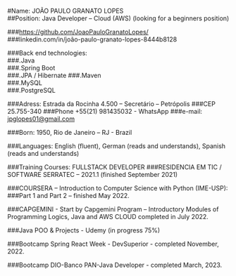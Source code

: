 #Name:	JOÃO PAULO GRANATO LOPES  
##Position: Java Developer – Cloud (AWS) (looking for a beginners position)  

###https://github.com/JoaoPauloGranatoLopes/  
###linkedin.com/in/joão-paulo-granato-lopes-8444b8128

###Back end technologies:  
###.Java  
###.Spring Boot  
###.JPA / Hibernate
###.Maven  
###.MySQL  
###.PostgreSQL

###Adress: Estrada da Rocinha 4.500 – Secretário – Petrópolis
###CEP 25.755-340
###Phone +55(21) 981435032 - WhatsApp 
###e-mail: jpglopes01@gmail.com

###Born: 1950, Rio de Janeiro – RJ - Brazil

###Languages: English (fluent), German (reads and understands), Spanish (reads and understands)

###Training Courses:	FULLSTACK DEVELOPER
###RESIDENCIA EM TIC / SOFTWARE SERRATEC – 2021.1 (finished September 2021)

###COURSERA – Introduction to Computer Science with Python (IME-USP):
###Part 1 and Part 2 – finished May 2022.

###CAPGEMINI - Start by Capgemini Program – Introductory Modules of Programming Logics, Java and AWS CLOUD completed in July 2022.

###Java POO & Projects - Udemy (in progress 75%)

###Bootcamp Spring React Week - DevSuperior - completed November, 2022.

###Bootcamp DIO-Banco PAN-Java Developer - completed March, 2023.